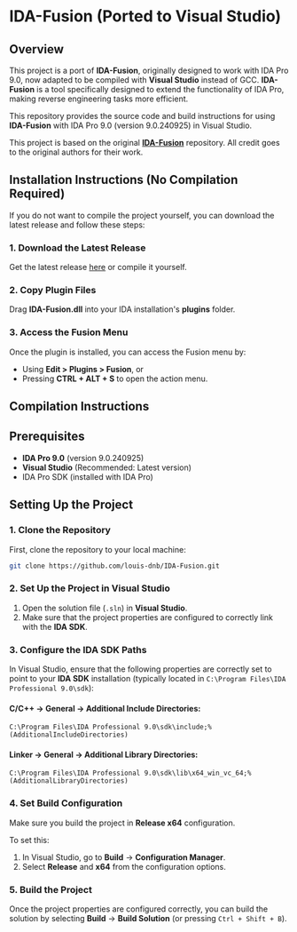 
# IDA-Fusion (Ported to Visual Studio)

## Overview
This project is a port of **IDA-Fusion**, originally designed to work with IDA Pro 9.0, now adapted to be compiled with **Visual Studio** instead of GCC. **IDA-Fusion** is a tool specifically designed to extend the functionality of IDA Pro, making reverse engineering tasks more efficient.

This repository provides the source code and build instructions for using **IDA-Fusion** with IDA Pro 9.0 (version 9.0.240925) in Visual Studio.

This project is based on the original **[IDA-Fusion](https://github.com/senator715/IDA-Fusion/)** repository. All credit goes to the original authors for their work.

## Installation Instructions (No Compilation Required)

If you do not want to compile the project yourself, you can download the latest release and follow these steps:

### 1. Download the Latest Release
Get the latest release [here](https://github.com/louis-dnb/IDA-Fusion/releases) or compile it yourself.

### 2. Copy Plugin Files
Drag **IDA-Fusion.dll** into your IDA installation's **plugins** folder.

### 3. Access the Fusion Menu
Once the plugin is installed, you can access the Fusion menu by:
- Using **Edit > Plugins > Fusion**, or
- Pressing **CTRL + ALT + S** to open the action menu.

## Compilation Instructions

## Prerequisites

- **IDA Pro 9.0** (version 9.0.240925)  
- **Visual Studio** (Recommended: Latest version)
- IDA Pro SDK (installed with IDA Pro)

## Setting Up the Project

### 1. Clone the Repository
First, clone the repository to your local machine:
```bash
git clone https://github.com/louis-dnb/IDA-Fusion.git
```

### 2. Set Up the Project in Visual Studio
1. Open the solution file (`.sln`) in **Visual Studio**.
2. Make sure that the project properties are configured to correctly link with the **IDA SDK**.

### 3. Configure the IDA SDK Paths
In Visual Studio, ensure that the following properties are correctly set to point to your **IDA SDK** installation (typically located in `C:\Program Files\IDA Professional 9.0\sdk`):

#### C/C++ -> General -> Additional Include Directories:
```plaintext
C:\Program Files\IDA Professional 9.0\sdk\include;%(AdditionalIncludeDirectories)
```

#### Linker -> General -> Additional Library Directories:
```plaintext
C:\Program Files\IDA Professional 9.0\sdk\lib\x64_win_vc_64;%(AdditionalLibraryDirectories)
```

### 4. Set Build Configuration
Make sure you build the project in **Release x64** configuration.

To set this:
1. In Visual Studio, go to **Build** -> **Configuration Manager**.
2. Select **Release** and **x64** from the configuration options.

### 5. Build the Project
Once the project properties are configured correctly, you can build the solution by selecting **Build** -> **Build Solution** (or pressing `Ctrl + Shift + B`).
